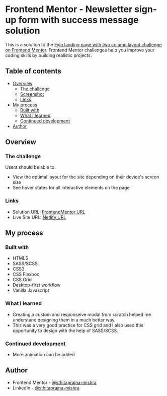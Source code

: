 # Frontend Mentor - Newsletter sign-up form with success message solution

This is a solution to the [Fylo landing page with two column layout challenge on Frontend Mentor](https://www.frontendmentor.io/challenges/fylo-landing-page-with-two-column-layout-5ca5ef041e82137ec91a50f5). Frontend Mentor challenges help you improve your coding skills by building realistic projects.

## Table of contents

- [Overview](#overview)
  - [The challenge](#the-challenge)
  - [Screenshot](#screenshot)
  - [Links](#links)
- [My process](#my-process)
  - [Built with](#built-with)
  - [What I learned](#what-i-learned)
  - [Continued development](#continued-development)
- [Author](#author)

## Overview

### The challenge

Users should be able to:

- View the optimal layout for the site depending on their device's screen size
- See hover states for all interactive elements on the page

### Links

- Solution URL: [FrontendMentor URL](https://www.frontendmentor.io/solutions/fylo-landing-page-using-sassscss-5mWqX4GCAn)
- Live Site URL: [Netlify URL](https://fylo-landing-page-fe-mentor.netlify.app/)

## My process

### Built with

- HTML5
- SASS/SCSS
- CSS3
- CSS Flexbox
- CSS Grid
- Desktop-first workflow
- Vanilla Javascript

### What I learned

- Creating a custom and responseive modal from scratch helped me understand designing them in a much better way.
- This was a very good practice for CSS grid and I also used this opportunity to design with the help of SASS/SCSS.

### Continued development

- More animation can be added

## Author

- Frontend Mentor - [@sthitaprajna-mishra](https://www.frontendmentor.io/profile/sthitaprajna-mishra)
- LinkedIn - [@sthitaprajna-mishra](https://www.linkedin.com/in/sthitaprajna-mishra-b63940153/)
